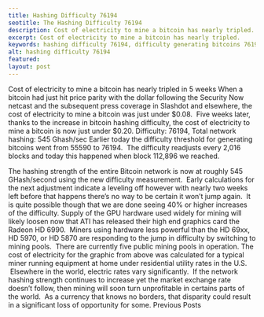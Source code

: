 ```yaml
---
title: Hashing Difficulty 76194
seotitle: The Hashing Difficulty 76194
description: Cost of electricity to mine a bitcoin has nearly tripled.
excerpt: Cost of electricity to mine a bitcoin has nearly tripled.
keywords: hashing difficulty 76194, difficulty generating bitcoins 76194
alt: hashing difficulty 76194
featured: 
layout: post
---
```

Cost of electricity to mine a bitcoin has nearly tripled in 5 weeks
When a bitcoin had just hit price parity with the dollar following the Security Now netcast and the subsequent press coverage in Slashdot and elsewhere, the cost of electricity to mine a bitcoin was just under $0.08.  Five weeks later, thanks to the increase in bitcoin hashing difficulty, the cost of electricity to mine a bitcoin is now just under $0.20.
Difficulty: 76194, Total network hashing: 545 Ghash/sec
Earlier today the difficulty threshold for generating bitcoins went from 55590 to 76194.  The difficulty readjusts every 2,016 blocks and today this happened when block 112,896 we reached.
 
The hashing strength of the entire Bitcoin network is now at roughly 545 GHash/second using the new difficulty measurement.  Early calculations for the next adjustment indicate a leveling off however with nearly two weeks left before that happens there’s no way to be certain it won’t jump again.  It is quite possible though that we are done seeing 40% or higher increases of the difficulty.
Supply of the GPU hardware used widely for mining will likely loosen now that ATI has released their high end graphics card the Radeon HD 6990.  Miners using hardware less powerful than the HD 69xx, HD 5970, or HD 5870 are responding to the jump in difficulty by switching to mining pools.  There are currently five public mining pools in operation.
The cost of electricity for the graphic from above was calculated for a typical miner running equipment at home under residential utility rates in the U.S.  Elsewhere in the world, electric rates vary significantly.  If the network hashing strength continues to increase yet the market exchange rate doesn’t follow, then mining will soon turn unprofitable in certains parts of the world.  As a currency that knows no borders, that disparity could result in a significant loss of opportunity for some.
Previous Posts
